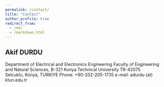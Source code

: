 ```yaml
---
permalink: /contact/
title: "Contact"
author_profile: true
redirect_from: 
  - /md/
  - /markdown.html
---
```


## Akif DURDU

Department of Electrical and Electronics Engineering
Faculty of Engineering and Natural Sciences, B-321
Konya Technical University
TR-42075 Selcuklu, Konya, TURKIYE
Phone: +90-332-205-1735
e-mail: adurdu (at) ktun.edu.tr

